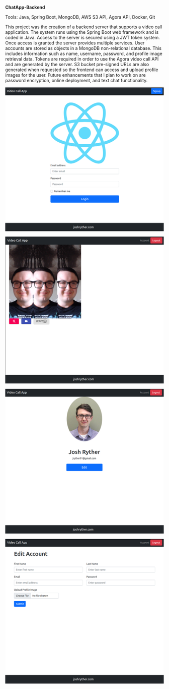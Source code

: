 **ChatApp-Backend**

Tools: Java, Spring Boot, MongoDB, AWS S3 API, Agora API, Docker, Git

This project was the creation of a backend server that supports a video call application. The system runs using the Spring Boot web framework and is coded in Java. Access to the server is secured using a JWT token system. Once access is granted the server provides multiple services. User accounts are stored as objects in a MongoDB non-relational database. This includes information such as name, username, password, and profile image retrieval data. Tokens are required in order to use the Agora video call API and are generated by the server. S3 bucket pre-signed URLs are also generated when requested so the frontend can access and upload profile images for the user. Future enhancements that I plan to work on are password encryption, online deployment, and text chat functionality.

![Login](https://github.com/jryther/jryther.github.io/blob/master/images/VideoApp/Login.png)

![VideoCall](https://github.com/jryther/jryther.github.io/blob/master/images/VideoApp/VideoCall.png)

![Profile Screen](https://github.com/jryther/jryther.github.io/blob/master/images/VideoApp/ProfileScreen.png)

![Edit Account](https://github.com/jryther/jryther.github.io/blob/master/images/VideoApp/EditAccount.png)

